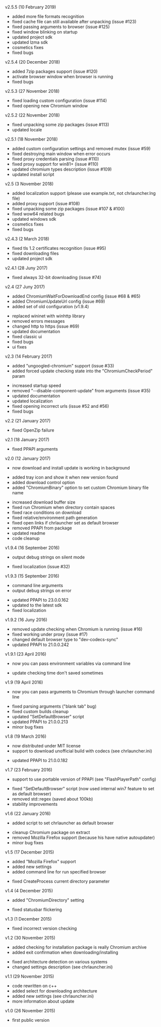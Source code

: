 v2.5.5 (10 February 2019)
- added more file formats recognition
- fixed cache file can still available after unpacking (issue #123)
- fixed passing arguments to browser (issue #125)
- fixed window blinking on startup
- updated project sdk
- updated lzma sdk
- cosmetics fixes
- fixed bugs

v2.5.4 (20 December 2018)
- added 7zip packages support (issue #120)
- activate browser window when browser is running
- fixed bugs

v2.5.3 (27 November 2018)
- fixed loading custom configuration (issue #114)
- fixed opening new Chromium window

v2.5.2 (22 November 2018)
- fixed unpacking some zip packages (issue #113)
- updated locale

v2.5.1 (18 November 2018)
- added custom configuration settings and removed mutex (issue #59)
- fixed destroying main window when error occurs
- fixed proxy credentials parsing (issue #110)
- fixed proxy support for win81+ (issue #110)
- updated chromium types description (issue #109)
- updated install script

v2.5 (3 November 2018)
- added localization support (please use example.txt, not chrlauncher.lng file)
- added proxy support (issue #108)
- fixed unpacking some zip packages (issue #107 & #100)
- fixed wow64 related bugs
- updated windows sdk
- cosmetics fixes
- fixed bugs

v2.4.3 (2 March 2018)
- fixed tls 1.2 certificates recognition (issue #95)
- fixed downloading files
- updated project sdk

v2.4.1 (28 Juny 2017)
- fixed always 32-bit downloading (issue #74)

v2.4 (27 Juny 2017)
+ added ChromiumWaitForDownloadEnd config (issue #68 & #65)
+ added ChromiumUpdateUrl config (issue #69)
+ added set of old configuration (v1.9.4)
- replaced wininet with winhttp library
- removed errors messages
- changed http to https (issue #69)
- updated documentation
- fixed classic ui
- fixed bugs
- ui fixes

v2.3 (14 February 2017)
+ added "ungoogled-chromium" support (issue #33)
+ added forced update checking state into the "ChromiumCheckPeriod" param
- increased startup speed
- removed "--disable-component-update" from arguments (issue #35)
- updated documentation
- updated localization
- fixed opening incorrect urls (issue #52 and #56)
- fixed bugs

v2.2 (21 January 2017)
- fixed OpenZip failure

v2.1 (18 January 2017)
- fixed PPAPI arguments

v2.0 (12 January 2017)
* now download and install update is working in background
+ added tray icon and show it when new version found
+ added download control option
+ added "ChromiumBinary" option to set custom Chromium binary file name
- increased download buffer size
- fixed run Chromium when directory contain spaces
- fixed race conditions on download
- fixed relative/environment path generation
- fixed open links if chrlauncher set as default browser
- removed PPAPI from package
- updated readme
- code cleanup

v1.9.4 (16 September 2016)
+ output debug strings on silent mode
- fixed localization (issue #32)

v1.9.3 (15 September 2016)
+ command line arguments
+ output debug strings on error
- updated PPAPI to 23.0.0.162
- updated to the latest sdk
- fixed localization

v1.9.2 (16 Juny 2016)
- removed update checking when Chromium is running (issue #16)
- fixed working under proxy (issue #17)
- changed default browser type to "dev-codecs-sync"
- updated PPAPI to 21.0.0.242

v1.9.1 (23 April 2016)
+ now you can pass environment variables via command line
- update checking time don't saved sometimes

v1.9 (19 April 2016)
+ now you can pass arguments to Chromium through launcher command line
- fixed parsing arguments ("blank tab" bug)
- fixed custom builds cleanup
- updated "SetDefaultBrowser" script
- updated PPAPI to 21.0.0.213
- minor bug fixes

v1.8 (19 March 2016)
+ now distributed under MIT license
+ support to download unofficial build with codecs (see chrlauncher.ini)
- updated PPAPI to 21.0.0.182

v1.7 (23 February 2016)
+ support to use portable version of PPAPI (see "FlashPlayerPath" config)
- fixed "SetDefaultBrowser" script (now used internal win7 feature to set as default browser)
- removed std::regex (saved about 100kb)
- stability improvements

v1.6 (22 January 2016)
+ added script to set chrlauncher as default browser
- cleanup Chromium package on extract
- removed Mozilla Firefox support (because his have native autoupdater)
- minor bug fixes

v1.5 (17 December 2015)
+ added "Mozilla Firefox" support 
+ added new settings
+ added command line for run specified browser
- fixed CreateProcess current directory parameter

v1.4 (4 December 2015)
+ added "ChromiumDirectory" setting
- fixed statusbar flickering

v1.3 (1 December 2015)
- fixed incorrect version checking

v1.2 (30 November 2015)
+ added checking for installation package is really Chromium archive
+ added exit confirmation when downloading/installing
- fixed architecture detection on various systems
- changed settings description (see chrlauncher.ini)

v1.1 (29 November 2015)
+ code rewritten on c++
+ added select for downloading architecture
+ added new settings (see chrlauncher.ini)
+ more information about update

v1.0 (26 November 2015)
- first public version
